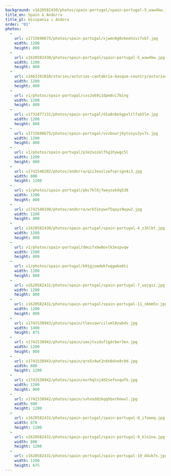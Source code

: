 ```yaml
---
background: v1620582430/photos/spain-portugal/spain-portugal-5_waw4kw.jpg
title_en: Spain & Andorra
title_pl: Hiszpania i Andora
order: "01"
photos:
  -
    url: v1715690675/photos/spain-portugal/xjwmn8g0vbeehzvifsb7.jpg
    width: 1200
    height: 800
  -
    url: v1620582430/photos/spain-portugal/spain-portugal-5_waw4kw.jpg
    width: 1200
    height: 800
  -
    url: v1663341018/stories/asturias-cantabria-basque-country/asturias-cantabria-basque-country-17_mq4s33.jpg
    width: 1200
    height: 800
  -
    url: v1/photos/spain-portugal/cxs2o69i1dpmdvi7bing
    width: 1200
    height: 800
  -
    url: v1731877131/photos/spain-portugal/d1a8nbe5gpxltlfab5lm.jpg
    width: 1200
    height: 800
  -
    url: v1715690675/photos/spain-portugal/vvzbourj6ytvsyu3yv7x.jpg
    width: 1200
    height: 800
  -
    url: v1/photos/spain-portugal/p3e2xoimlfhg1hywgc5l
    width: 1200
    height: 800
  -
    url: v1741540202/photos/andorra/q1i3ooslzwfvprzgn4i3.jpg
    width: 800
    height: 1200
  -
    url: v1/photos/spain-portugal/pbc7kl6j7weysakdq538
    width: 1200
    height: 800
  -
    url: v1741540198/photos/andorra/wrk51eywxf5qays9wyw2.jpg
    width: 1200
    height: 800
  -
    url: v1620582430/photos/spain-portugal/spain-portugal-4_z1hlbt.jpg
    width: 1200
    height: 800
  -
    url: v1/photos/spain-portugal/dmuifxbw8ovlk3espvqw
    width: 1500
    height: 800
  -
    url: v1/photos/spain-portugal/b9igjomdekfuqgwko0ti
    width: 1200
    height: 800
  -
    url: v1620582431/photos/spain-portugal/spain-portugal-7_uojgiz.jpg
    width: 1200
    height: 800
  -
    url: v1620582431/photos/spain-portugal/spain-portugal-11_s6mm5x.jpg
    width: 1200
    height: 800
  -
    url: v1741538943/photos/spain/tlmvzawrcilvml8zwbdv.jpg
    width: 1400
    height: 875
  -
    url: v1741538942/photos/spain/uaojtxzduf1gdcber3en.jpg
    width: 1200
    height: 800
  -
    url: v1741538943/photos/spain/qre5z4wt2nbk8dve8r8d.jpg
    width: 800
    height: 1200
  -
    url: v1741538942/photos/spain/eurhqlnjdd2sefnxqufb.jpg
    width: 1200
    height: 800
  -
    url: v1741538942/photos/spain/svhxoddzkqqhbxr6nwxl.jpg
    width: 800
    height: 1200
  -
    url: v1620582431/photos/spain-portugal/spain-portugal-8_ifaaeq.jpg
    width: 870
    height: 1200
  -
    url: v1620582431/photos/spain-portugal/spain-portugal-9_klo1na.jpg
    width: 800
    height: 1200
  -
    url: v1620582431/photos/spain-portugal/spain-portugal-10_d4vb7s.jpg
    width: 1200
    height: 675
---
```

